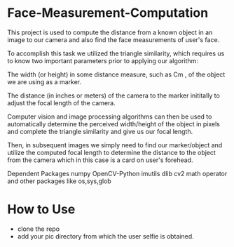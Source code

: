 # Face-Measurement-Computation

This project is used to compute the distance from a known object in an image to our camera and also find the face measurements of user's face.

To accomplish this task we utilized the triangle similarity, which requires us to know two important parameters prior to applying our algorithm:

The width (or height) in some distance measure, such as Cm , of the object we are using as a marker.

The distance (in inches or meters) of the camera to the marker inititally to adjust the focal length of the camera.

Computer vision and image processing algorithms can then be used to automatically determine the perceived width/height of the object in pixels and complete the triangle similarity and give us our focal length.

Then, in subsequent images we simply need to find our marker/object and utilize the computed focal length to determine the distance to the object from the camera which in this case is a card on user's forehead.


Dependent Packages
numpy
OpenCV-Python
imutils
dlib
cv2
math
operator
and other packages like os,sys,glob

# How to Use

* clone the repo 
* add your pic directory from which the user selfie is obtained.

